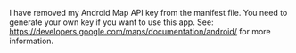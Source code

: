 I have removed my Android Map API key from the manifest file. You need to generate your own key if you want to use this app. See: https://developers.google.com/maps/documentation/android/ for more information.

